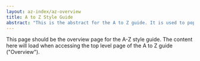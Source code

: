 ```yaml
---
layout: az-index/az-overview
title: A to Z Style Guide
abstract: "This is the abstract for the A to Z guide. It is used to populate a blurb on the content guide homepage."
---
```


This page should be the overview page for the A-Z style guide. The content here will load when accessing the top level page of the A to Z guide ("Overview").
